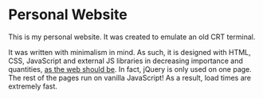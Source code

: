 # Personal Website
This is my personal website. It was created to emulate an old CRT terminal.

It was written with minimalism in mind. As such, it is designed with HTML, CSS, JavaScript and external JS libraries in decreasing importance and quantities, [as the web should be](http://idlewords.com/talks/website_obesity.htm). In fact, jQuery is only used on one page. The rest of the pages run on vanilla JavaScript! As a result, load times are extremely fast.
